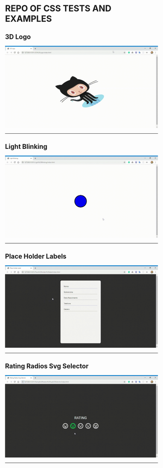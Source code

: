 # REPO OF CSS TESTS AND EXAMPLES

## 3D Logo
<p align="center">
  <a href="./3D%20Logo">
    <img src="./3D%20Logo/example.gif" width="550">
  </a>
</p>

----

## Light Blinking
<p>
  <a href="./Light%20blinking">
    <img src="./Light%20blinking/example.gif" width="550">
  </a>
</p>

----

## Place Holder Labels
<p>
  <a href="./Place%20holder%20label">
    <img src="./Place%20holder%20label/example.gif" width="550">
  </a>
</p>

----

## Rating Radios Svg Selector
<p>
  <a href="./Rating%20Radios%20Svg%20Selector">
    <img src="./Rating%20Radios%20Svg%20Selector/example.gif" width="550">
  </a>
</p>

----
